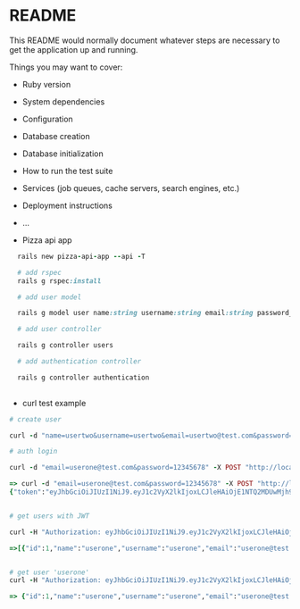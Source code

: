 # README

This README would normally document whatever steps are necessary to get the
application up and running.

Things you may want to cover:

* Ruby version

* System dependencies

* Configuration

* Database creation

* Database initialization

* How to run the test suite

* Services (job queues, cache servers, search engines, etc.)

* Deployment instructions

* ...

* Pizza api app

```ruby
  rails new pizza-api-app --api -T

  # add rspec
  rails g rspec:install

  # add user model

  rails g model user name:string username:string email:string password_digest:string

  # add user controller

  rails g controller users

  # add authentication controller

  rails g controller authentication
  
```

* curl test example

```ruby
# create user

curl -d "name=usertwo&username=usertwo&email=usertwo@test.com&password=password1234&password_confirmation=password1234" -X POST http://localhost:3000/users

# auth login

curl -d "email=userone@test.com&password=12345678" -X POST "http://localhost:3000/auth/login"

=> curl -d "email=userone@test.com&password=12345678" -X POST "http://localhost:3000/auth/login"
{"token":"eyJhbGciOiJIUzI1NiJ9.eyJ1c2VyX2lkIjoxLCJleHAiOjE1NTQ2MDUwMjh9.iNky7vyflX7h0rocr8rVvCKNkM1TU_tvxf7tdv8tAjQ","exp":"04-06-2019 22:43","username":"userone"}


# get users with JWT

curl -H "Authorization: eyJhbGciOiJIUzI1NiJ9.eyJ1c2VyX2lkIjoxLCJleHAiOjE1NTQ2MDUwMjh9.iNky7vyflX7h0rocr8rVvCKNkM1TU_tvxf7tdv8tAjQ" "http://localhost:3000/users"

=>[{"id":1,"name":"userone","username":"userone","email":"userone@test.com","password_digest":"$2a$10$GiHOLMgqN4jPpdbniVdmNu2D24TlAFT4jn9xjtvZyDkfyVM5w2zIy","created_at":"2019-04-06T02:17:22.391Z","updated_at":"2019-04-06T02:17:22.391Z"},{"id":2,"name":"usertwo","username":"usertwo","email":"usertwo@test.com","password_digest":"$2a$10$oncJ2bZqhvqUmWhh78MoJOXuBooP/qNwRyiyT59Eb5HUNgqumSJ7K","created_at":"2019-04-06T02:28:50.211Z","updated_at":"2019-04-06T02:28:50.211Z"}]


# get user 'userone'
curl -H "Authorization: eyJhbGciOiJIUzI1NiJ9.eyJ1c2VyX2lkIjoxLCJleHAiOjE1NTQ2MDUwMjh9.iNky7vyflX7h0rocr8rVvCKNkM1TU_tvxf7tdv8tAjQ" "http://localhost:3000/users/userone"

=> {"id":1,"name":"userone","username":"userone","email":"userone@test.com","password_digest":"$2a$10$GiHOLMgqN4jPpdbniVdmNu2D24TlAFT4jn9xjtvZyDkfyVM5w2zIy","created_at":"2019-04-06T02:17:22.391Z","updated_at":"2019-04-06T02:17:22.391Z"}
```